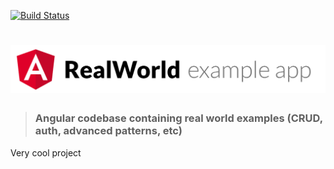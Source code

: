 
[![Build Status](https://travis-ci.com/samirovsky/webdesigntest.svg?token=6k7UnkLvsP3196YX8oWX&branch=main)](https://travis-ci.com/github/samirovsky/webdesigntest)

# ![Angular Example App](logo.png)

> ### Angular codebase containing real world examples (CRUD, auth, advanced patterns, etc)

Very cool project
